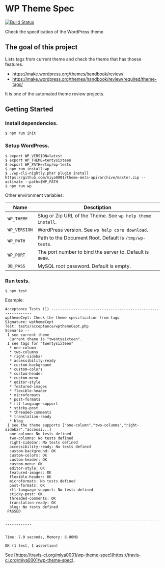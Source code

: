 # WP Theme Spec

[![Build Status](https://travis-ci.org/miya0001/wp-theme-spec.svg?branch=master)](https://travis-ci.org/miya0001/wp-theme-spec)

Check the specification of the WordPress theme.

## The goal of this project

Lists tags from current theme and check the theme that has thoese features.

* https://make.wordpress.org/themes/handbook/review/
* https://make.wordpress.org/themes/handbook/review/required/theme-tags/

It is one of the automated theme review projects.

## Getting Started

### Install dependencies.

```
$ npm run init
```

### Setup WordPress.

```
$ export WP_VERSION=latest
$ export WP_THEME=tentysixteen
$ export WP_PATH=/tmp/wp-tests
$ npm run install-wp
$ ./wp-cli-nightly.phar plugin install https://github.com/miya0001/theme-meta-api/archive/master.zip --activate --path=$WP_PATH
$ npm run wp
```

Other environment variables:

| Name         | Desctiption                                                |
|--------------|------------------------------------------------------------|
| `WP_THEME`   | Slug or Zip URL of the Theme. See `wp help theme install`. |
| `WP_VERSION` | WordPress version. See `wp help core download`.            |
| `WP_PATH`    | Path to the Document Root. Default is `/tmp/wp-tests`.     |
| `WP_PORT`    | The port number to bind the server to. Default is `8080`.  |
| `DB_PASS`    | MySQL root password. Default is empty.                     |

### Run tests.

```
$ npm test
```

Example:

```
Acceptance Tests (1) -------------------------------------------------------------
wpthemeCept: Check the theme specification from tags
Signature: wpthemeCept
Test: tests/acceptance/wpthemeCept.php
Scenario --
 I see current theme
  Current theme is "twentysixteen".
 I see tags for "twentysixteen"
  * one-column
  * two-columns
  * right-sidebar
  * accessibility-ready
  * custom-background
  * custom-colors
  * custom-header
  * custom-menu
  * editor-style
  * featured-images
  * flexible-header
  * microformats
  * post-formats
  * rtl-language-support
  * sticky-post
  * threaded-comments
  * translation-ready
  * blog
 I see the theme supports ["one-column","two-columns","right-sidebar","accessi...]
  one-column: No tests defined
  two-columns: No tests defined
  right-sidebar: No tests defined
  accessibility-ready: No tests defined
  custom-background: OK
  custom-colors: OK
  custom-header: OK
  custom-menu: OK
  editor-style: OK
  featured-images: OK
  flexible-header: OK
  microformats: No tests defined
  post-formats: OK
  rtl-language-support: No tests defined
  sticky-post: OK
  threaded-comments: OK
  translation-ready: OK
  blog: No tests defined
 PASSED

----------------------------------------------------------------------------------


Time: 7.9 seconds, Memory: 8.00MB

OK (1 test, 1 assertion)
```

See [https://travis-ci.org/miya0001/wp-theme-spec](https://travis-ci.org/miya0001/wp-theme-spec).
